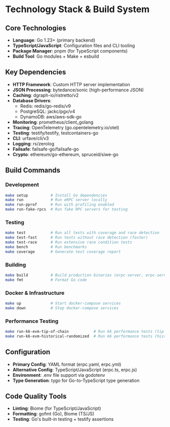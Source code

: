 # Technology Stack & Build System

## Core Technologies
- **Language**: Go 1.23+ (primary backend)
- **TypeScript/JavaScript**: Configuration files and CLI tooling
- **Package Manager**: pnpm (for TypeScript components)
- **Build Tool**: Go modules + Make + esbuild

## Key Dependencies
- **HTTP Framework**: Custom HTTP server implementation
- **JSON Processing**: bytedance/sonic (high-performance JSON)
- **Caching**: dgraph-io/ristretto/v2
- **Database Drivers**: 
  - Redis: redis/go-redis/v9
  - PostgreSQL: jackc/pgx/v4
  - DynamoDB: aws/aws-sdk-go
- **Monitoring**: prometheus/client_golang
- **Tracing**: OpenTelemetry (go.opentelemetry.io/otel)
- **Testing**: testify/testify, testcontainers-go
- **CLI**: urfave/cli/v3
- **Logging**: rs/zerolog
- **Failsafe**: failsafe-go/failsafe-go
- **Crypto**: ethereum/go-ethereum, spruceid/siwe-go

## Build Commands

### Development
```bash
make setup          # Install Go dependencies
make run            # Run eRPC server locally
make run-pprof      # Run with profiling enabled
make run-fake-rpcs  # Run fake RPC servers for testing
```

### Testing
```bash
make test           # Run all tests with coverage and race detection
make test-fast      # Run tests without race detection (faster)
make test-race      # Run extensive race condition tests
make bench          # Run benchmarks
make coverage       # Generate test coverage report
```

### Building
```bash
make build          # Build production binaries (erpc-server, erpc-server-pprof)
make fmt            # Format Go code
```

### Docker & Infrastructure
```bash
make up             # Start docker-compose services
make down           # Stop docker-compose services
```

### Performance Testing
```bash
make run-k6-evm-tip-of-chain           # Run k6 performance tests (tip of chain)
make run-k6-evm-historical-randomized  # Run k6 performance tests (historical)
```

## Configuration
- **Primary Config**: YAML format (erpc.yaml, erpc.yml)
- **Alternative Config**: TypeScript/JavaScript (erpc.ts, erpc.js) 
- **Environment**: .env file support via godotenv
- **Type Generation**: tygo for Go-to-TypeScript type generation

## Code Quality Tools
- **Linting**: Biome (for TypeScript/JavaScript)
- **Formatting**: gofmt (Go), Biome (TS/JS)
- **Testing**: Go's built-in testing + testify assertions